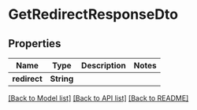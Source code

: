 # GetRedirectResponseDto

## Properties
Name | Type | Description | Notes
------------ | ------------- | ------------- | -------------
**redirect** | **String** |  | 

[[Back to Model list]](../README.md#documentation-for-models) [[Back to API list]](../README.md#documentation-for-api-endpoints) [[Back to README]](../README.md)


